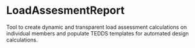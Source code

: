 # LoadAssesmentReport
Tool to create dynamic and transparent load assessment calculations on individual members and populate TEDDS templates for automated design calculations.
